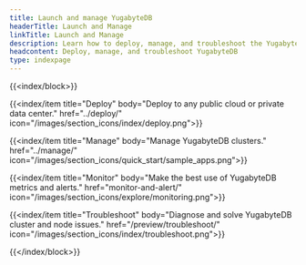 ```yaml
---
title: Launch and manage YugabyteDB
headerTitle: Launch and Manage
linkTitle: Launch and Manage
description: Learn how to deploy, manage, and troubleshoot the YugabyteDB database.
headcontent: Deploy, manage, and troubleshoot YugabyteDB
type: indexpage
---
```


{{<index/block>}}

  {{<index/item
    title="Deploy"
    body="Deploy to any public cloud or private data center."
    href="../deploy/"
    icon="/images/section_icons/index/deploy.png">}}

  {{<index/item
    title="Manage"
    body="Manage YugabyteDB clusters."
    href="../manage/"
    icon="/images/section_icons/quick_start/sample_apps.png">}}

  {{<index/item
    title="Monitor"
    body="Make the best use of YugabyteDB metrics and alerts."
    href="monitor-and-alert/"
    icon="/images/section_icons/explore/monitoring.png">}}

  {{<index/item
    title="Troubleshoot"
    body="Diagnose and solve YugabyteDB cluster and node issues."
    href="/preview/troubleshoot/"
    icon="/images/section_icons/index/troubleshoot.png">}}

{{</index/block>}}
